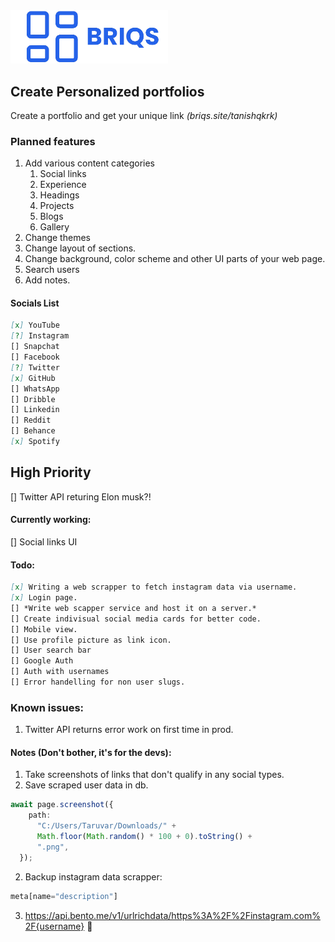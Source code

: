 <img width="50%" src="./public/logo_long.png" />

## Create Personalized portfolios
Create a portfolio and get your unique link _(briqs.site/tanishqkrk)_
<!-- ### Core functionlaity -->

### Planned features
1. Add various content categories
   1. Social links
   2. Experience
   3. Headings
   4. Projects
   5. Blogs
   6. Gallery
2. Change themes
3. Change layout of sections.
4. Change background, color scheme and other UI parts of your web page.
5. Search users
6. Add notes.
#### Socials List
```md
[x] YouTube
[?] Instagram
[] Snapchat
[] Facebook
[?] Twitter
[x] GitHub
[] WhatsApp
[] Dribble
[] Linkedin
[] Reddit
[] Behance
[x] Spotify
```

## High Priority
[] Twitter API returing Elon musk?!

#### Currently working:
[] Social links UI

#### Todo:
```md
[x] Writing a web scrapper to fetch instagram data via username.
[x] Login page.
[] *Write web scapper service and host it on a server.*
[] Create indivisual social media cards for better code.
[] Mobile view.
[] Use profile picture as link icon.
[] User search bar
[] Google Auth
[] Auth with usernames
[] Error handelling for non user slugs.
```

### Known issues: 
1. Twitter API returns error work on first time in prod.

#### Notes (Don't bother, it's for the devs):
1. Take screenshots of links that don't qualify in any social types.
2. Save scraped user data in db.

```ts
await page.screenshot({
    path:
      "C:/Users/Taruvar/Downloads/" +
      Math.floor(Math.random() * 100 + 0).toString() +
      ".png",
  });
```
2. Backup instagram data scrapper: 
```js
meta[name="description"]
```
3. https://api.bento.me/v1/urlrichdata/https%3A%2F%2Finstagram.com%2F{username} 🤫